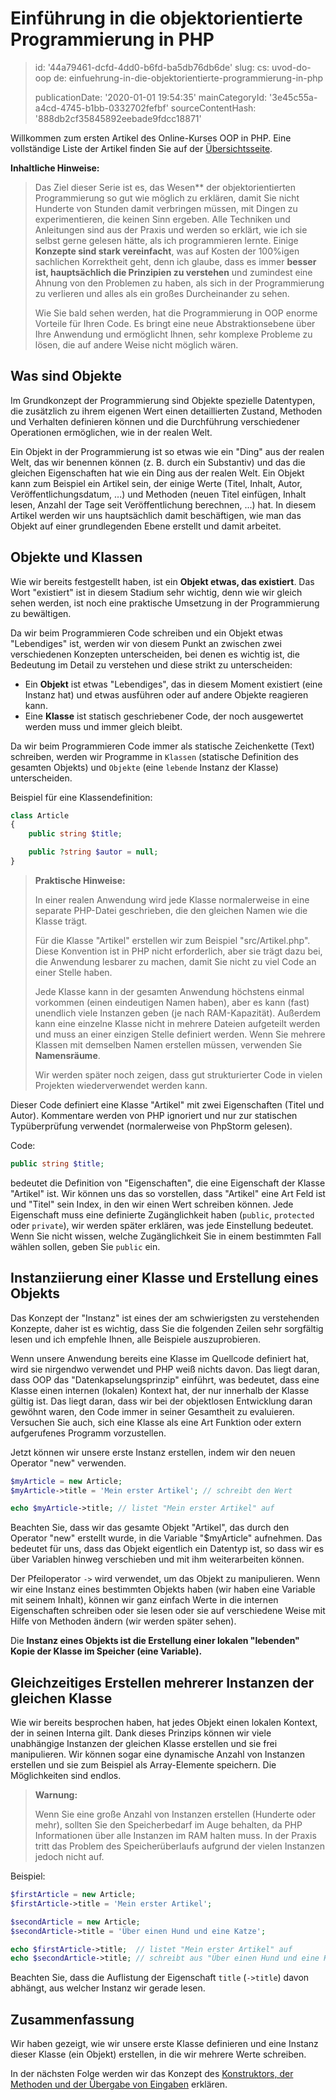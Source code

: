 Einführung in die objektorientierte Programmierung in PHP
=========================================================

> id: '44a79461-dcfd-4dd0-b6fd-ba5db76db6de'
> slug:
> 	cs: uvod-do-oop
> 	de: einfuehrung-in-die-objektorientierte-programmierung-in-php
> 
> publicationDate: '2020-01-01 19:54:35'
> mainCategoryId: '3e45c55a-a4cd-4745-b1bb-0332702fefbf'
> sourceContentHash: '888db2cf35845892eebade9fdcc18871'

Willkommen zum ersten Artikel des Online-Kurses OOP in PHP. Eine vollständige Liste der Artikel finden Sie auf der <a href="/oop">Übersichtsseite</a>.

**Inhaltliche Hinweise:**
>
> Das Ziel dieser Serie ist es, das Wesen** der objektorientierten Programmierung so gut wie möglich zu erklären, damit Sie nicht Hunderte von Stunden damit verbringen müssen, mit Dingen zu experimentieren, die keinen Sinn ergeben. Alle Techniken und Anleitungen sind aus der Praxis und werden so erklärt, wie ich sie selbst gerne gelesen hätte, als ich programmieren lernte. Einige **Konzepte sind stark vereinfacht**, was auf Kosten der 100%igen sachlichen Korrektheit geht, denn ich glaube, dass es immer **besser ist, hauptsächlich die Prinzipien zu verstehen** und zumindest eine Ahnung von den Problemen zu haben, als sich in der Programmierung zu verlieren und alles als ein großes Durcheinander zu sehen.
>
> Wie Sie bald sehen werden, hat die Programmierung in OOP enorme Vorteile für Ihren Code. Es bringt eine neue Abstraktionsebene über Ihre Anwendung und ermöglicht Ihnen, sehr komplexe Probleme zu lösen, die auf andere Weise nicht möglich wären.

Was sind Objekte
------------------

Im Grundkonzept der Programmierung sind Objekte spezielle Datentypen, die zusätzlich zu ihrem eigenen Wert einen detaillierten Zustand, Methoden und Verhalten definieren können und die Durchführung verschiedener Operationen ermöglichen, wie in der realen Welt.

Ein Objekt in der Programmierung ist so etwas wie ein "Ding" aus der realen Welt, das wir benennen können (z. B. durch ein Substantiv) und das die gleichen Eigenschaften hat wie ein Ding aus der realen Welt. Ein Objekt kann zum Beispiel ein Artikel sein, der einige Werte (Titel, Inhalt, Autor, Veröffentlichungsdatum, ...) und Methoden (neuen Titel einfügen, Inhalt lesen, Anzahl der Tage seit Veröffentlichung berechnen, ...) hat. In diesem Artikel werden wir uns hauptsächlich damit beschäftigen, wie man das Objekt auf einer grundlegenden Ebene erstellt und damit arbeitet.

Objekte und Klassen
---------------

Wie wir bereits festgestellt haben, ist ein **Objekt etwas, das existiert**. Das Wort "existiert" ist in diesem Stadium sehr wichtig, denn wie wir gleich sehen werden, ist noch eine praktische Umsetzung in der Programmierung zu bewältigen.

Da wir beim Programmieren Code schreiben und ein Objekt etwas "Lebendiges" ist, werden wir von diesem Punkt an zwischen zwei verschiedenen Konzepten unterscheiden, bei denen es wichtig ist, die Bedeutung im Detail zu verstehen und diese strikt zu unterscheiden:

- Ein **Objekt** ist etwas "Lebendiges", das in diesem Moment existiert (eine Instanz hat) und etwas ausführen oder auf andere Objekte reagieren kann.
- Eine **Klasse** ist statisch geschriebener Code, der noch ausgewertet werden muss und immer gleich bleibt.

Da wir beim Programmieren Code immer als statische Zeichenkette (Text) schreiben, werden wir Programme in `Klassen` (statische Definition des gesamten Objekts) und `Objekte` (eine `lebende` Instanz der Klasse) unterscheiden.

Beispiel für eine Klassendefinition:

```php
class Article
{
    public string $title;

    public ?string $autor = null;
}
```

> **Praktische Hinweise:**
>
> In einer realen Anwendung wird jede Klasse normalerweise in eine separate PHP-Datei geschrieben, die den gleichen Namen wie die Klasse trägt.
>
> Für die Klasse "Artikel" erstellen wir zum Beispiel "src/Artikel.php". Diese Konvention ist in PHP nicht erforderlich, aber sie trägt dazu bei, die Anwendung lesbarer zu machen, damit Sie nicht zu viel Code an einer Stelle haben.
>
> Jede Klasse kann in der gesamten Anwendung höchstens einmal vorkommen (einen eindeutigen Namen haben), aber es kann (fast) unendlich viele Instanzen geben (je nach RAM-Kapazität). Außerdem kann eine einzelne Klasse nicht in mehrere Dateien aufgeteilt werden und muss an einer einzigen Stelle definiert werden. Wenn Sie mehrere Klassen mit demselben Namen erstellen müssen, verwenden Sie **Namensräume**.
>
> Wir werden später noch zeigen, dass gut strukturierter Code in vielen Projekten wiederverwendet werden kann.

Dieser Code definiert eine Klasse "Artikel" mit zwei Eigenschaften (Titel und Autor). Kommentare werden von PHP ignoriert und nur zur statischen Typüberprüfung verwendet (normalerweise von PhpStorm gelesen).

Code:

```php
public string $title;
```

bedeutet die Definition von "Eigenschaften", die eine Eigenschaft der Klasse "Artikel" ist. Wir können uns das so vorstellen, dass "Artikel" eine Art Feld ist und "Titel" sein Index, in den wir einen Wert schreiben können. Jede Eigenschaft muss eine definierte Zugänglichkeit haben (`public`, `protected` oder `private`), wir werden später erklären, was jede Einstellung bedeutet. Wenn Sie nicht wissen, welche Zugänglichkeit Sie in einem bestimmten Fall wählen sollen, geben Sie `public` ein.

Instanziierung einer Klasse und Erstellung eines Objekts
----------------------------------

Das Konzept der "Instanz" ist eines der am schwierigsten zu verstehenden Konzepte, daher ist es wichtig, dass Sie die folgenden Zeilen sehr sorgfältig lesen und ich empfehle Ihnen, alle Beispiele auszuprobieren.

Wenn unsere Anwendung bereits eine Klasse im Quellcode definiert hat, wird sie nirgendwo verwendet und PHP weiß nichts davon. Das liegt daran, dass OOP das "Datenkapselungsprinzip" einführt, was bedeutet, dass eine Klasse einen internen (lokalen) Kontext hat, der nur innerhalb der Klasse gültig ist. Das liegt daran, dass wir bei der objektlosen Entwicklung daran gewöhnt waren, den Code immer in seiner Gesamtheit zu evaluieren. Versuchen Sie auch, sich eine Klasse als eine Art Funktion oder extern aufgerufenes Programm vorzustellen.

Jetzt können wir unsere erste Instanz erstellen, indem wir den neuen Operator "new" verwenden.

```php
$myArticle = new Article;
$myArticle->title = 'Mein erster Artikel'; // schreibt den Wert

echo $myArticle->title; // listet "Mein erster Artikel" auf
```

Beachten Sie, dass wir das gesamte Objekt "Artikel", das durch den Operator "new" erstellt wurde, in die Variable "$myArticle" aufnehmen. Das bedeutet für uns, dass das Objekt eigentlich ein Datentyp ist, so dass wir es über Variablen hinweg verschieben und mit ihm weiterarbeiten können.

Der Pfeiloperator `->` wird verwendet, um das Objekt zu manipulieren. Wenn wir eine Instanz eines bestimmten Objekts haben (wir haben eine Variable mit seinem Inhalt), können wir ganz einfach Werte in die internen Eigenschaften schreiben oder sie lesen oder sie auf verschiedene Weise mit Hilfe von Methoden ändern (wir werden später sehen).

Die **Instanz eines Objekts ist die Erstellung einer lokalen "lebenden" Kopie der Klasse im Speicher (eine Variable).**

Gleichzeitiges Erstellen mehrerer Instanzen der gleichen Klasse
---------------------------------------------

Wie wir bereits besprochen haben, hat jedes Objekt einen lokalen Kontext, der in seinen Interna gilt. Dank dieses Prinzips können wir viele unabhängige Instanzen der gleichen Klasse erstellen und sie frei manipulieren. Wir können sogar eine dynamische Anzahl von Instanzen erstellen und sie zum Beispiel als Array-Elemente speichern. Die Möglichkeiten sind endlos.

> **Warnung:**
>
> Wenn Sie eine große Anzahl von Instanzen erstellen (Hunderte oder mehr), sollten Sie den Speicherbedarf im Auge behalten, da PHP Informationen über alle Instanzen im RAM halten muss. In der Praxis tritt das Problem des Speicherüberlaufs aufgrund der vielen Instanzen jedoch nicht auf.

Beispiel:

```php
$firstArticle = new Article;
$firstArticle->title = 'Mein erster Artikel';

$secondArticle = new Article;
$secondArticle->title = 'Über einen Hund und eine Katze';

echo $firstArticle->title;  // listet "Mein erster Artikel" auf
echo $secondArticle->title; // schreibt aus "Über einen Hund und eine Katze"
```

Beachten Sie, dass die Auflistung der Eigenschaft `title` (`->title`) davon abhängt, aus welcher Instanz wir gerade lesen.

Zusammenfassung
-------

Wir haben gezeigt, wie wir unsere erste Klasse definieren und eine Instanz dieser Klasse (ein Objekt) erstellen, in die wir mehrere Werte schreiben.

In der nächsten Folge werden wir das Konzept des <a href="/methods-and-passing-input">Konstruktors, der Methoden und der Übergabe von Eingaben</a> erklären.
